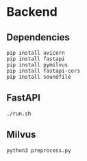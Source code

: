 # Backend

## Dependencies
```
pip install uvicorn
pip install fastapi
pip install pymilvus
pip install fastapi-cors
pip install soundfile 
```
## FastAPI
```
./run.sh
```

## Milvus
```
python3 preprocess.py
```